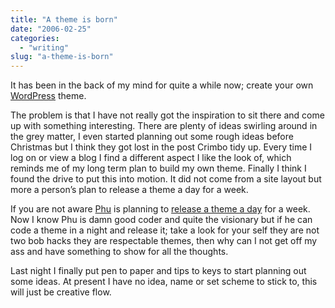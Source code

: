 ```yaml
---
title: "A theme is born"
date: "2006-02-25"
categories:
  - "writing"
slug: "a-theme-is-born"
---
```


<!-- ![Blog Ideas](/images/104540922.jpg) -->

It has been in the back of my mind for quite a while now; create your own [WordPress](https://wordpress.org) theme.

The problem is that I have not really got the inspiration to sit there and come up with something interesting. There are plenty of ideas swirling around in the grey matter, I even started planning out some rough ideas before Christmas but I think they got lost in the post Crimbo tidy up.
Every time I log on or view a blog I find a different aspect I like the look of, which reminds me of my long term plan to build my own theme. Finally I think I found the drive to put this into motion. It did not come from a site layout but more a person’s plan to release a theme a day for a week.

If you are not aware [Phu](https://ifelse.co.uk) is planning to [release a theme a day](https://ifelse.co.uk/archives/2006/02/21/a-theme-a-day/) for a week. Now I know Phu is damn good coder and quite the visionary but if he can code a theme in a night and release it; take a look for your self they are not two bob hacks they are respectable themes, then why can I not get off my ass and have something to show for all the thoughts.

Last night I finally put pen to paper and tips to keys to start planning out some ideas. At present I have no idea, name or set scheme to stick to, this will just be creative flow.
